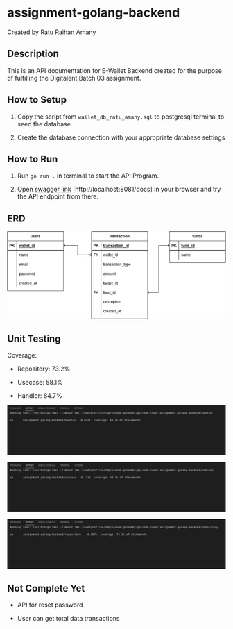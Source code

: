 # assignment-golang-backend


Created by Ratu Raihan Amany

## Description

This is an API documentation for E-Wallet Backend created for the purpose of fulfilling the Digitalent Batch 03 assignment.



## How to Setup

1. Copy the script from `wallet_db_ratu_amany.sql` to postgresql terminal to seed the database

2. Create the database connection with your appropriate database settings



## How to Run

1. Run `go run .` in terminal to start the API Program.

2. Open [swagger link](http://localhost:8081/docs) [http://localhost:8081/docs] in your browser and try the API endpoint from there.



## ERD

![ERD](assets/ERD.png)



## Unit Testing

Coverage:

- Repository: 73.2%

- Usecase: 58.1%

- Handler: 84.7%


![Unit Testing Handler](assets/handler.png)

![Unit Testing Usecase](assets/usecase.png)

![Unit Testing Repository](assets/repository.png) 


## Not Complete Yet 
- API for reset password 

- User can get total data transactions